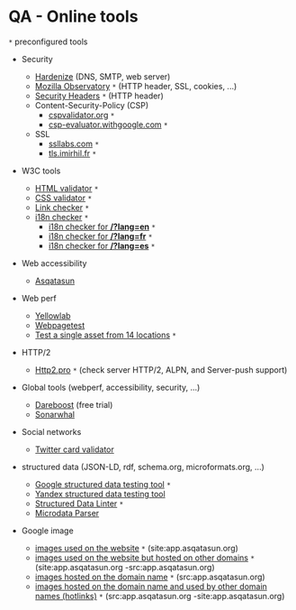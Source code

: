 
# QA - Online tools
`*` preconfigured tools

* Security
    * [Hardenize](https://www.hardenize.com) (DNS, SMTP, web server)
    * [Mozilla Observatory](https://observatory.mozilla.org/analyze.html?host=app.asqatasun.org) `*` (HTTP header, SSL, cookies, ...)
    * [Security Headers](https://securityheaders.io/?q=https://app.asqatasun.org) `*` (HTTP header)
    * Content-Security-Policy (CSP)
        * [cspvalidator.org](https://cspvalidator.org/#url=https://app.asqatasun.org) `*` 
        * [csp-evaluator.withgoogle.com](https://csp-evaluator.withgoogle.com/?csp=https://app.asqatasun.org) `*` 
    * SSL
        * [ssllabs.com](https://www.ssllabs.com/ssltest/analyze?d=app.asqatasun.org) `*` 
        * [tls.imirhil.fr](https://tls.imirhil.fr/https/app.asqatasun.org) `*` 
* W3C tools
    * [HTML validator](https://validator.w3.org/nu/?doc=https://app.asqatasun.org&showsource=yes&showoutline=yes&showimagereport=yes) `*` 
    * [CSS validator](https://jigsaw.w3.org/css-validator/validator?uri=https://app.asqatasun.org&profile=css3) `*` 
    * [Link checker](https://validator.w3.org/checklink?uri=https://app.asqatasun.org&hide_type=all&depth=&check=Check) `*` 
    * [i18n checker](https://validator.w3.org/i18n-checker/check?uri=https://app.asqatasun.org) `*`
        * [i18n checker for **/?lang=en**](https://validator.w3.org/i18n-checker/check?uri=https://app.asqatasun.org/?lang=en) `*`
        * [i18n checker for **/?lang=fr**](https://validator.w3.org/i18n-checker/check?uri=https://app.asqatasun.org/?lang=fr) `*`
        * [i18n checker for **/?lang=es**](https://validator.w3.org/i18n-checker/check?uri=https://app.asqatasun.org/?lang=es) `*`
* Web accessibility
    * [Asqatasun](https://app.asqatasun.org)
* Web perf
    * [Yellowlab](http://yellowlab.tools)
    * [Webpagetest](https://www.webpagetest.org/)
    * [Test a single asset from 14 locations](https://tools.keycdn.com/performance?url=https://app.asqatasun.org) `*`
* HTTP/2
    * [Http2.pro](https://http2.pro/check?url=https://app.asqatasun.org) `*` (check server HTTP/2, ALPN, and Server-push support)
* Global tools (webperf, accessibility, security, ...)
    * [Dareboost](https://www.dareboost.com)  (free trial)
    * [Sonarwhal](https://sonarwhal.com/scanner/)

* Social networks
  * [Twitter card validator](https://cards-dev.twitter.com/validator)
* structured data (JSON-LD, rdf, schema.org, microformats.org, ...)
  * [Google structured data testing tool](https://search.google.com/structured-data/testing-tool#url=https://app.asqatasun.org/)  `*` 
  * [Yandex structured data testing tool](https://webmaster.yandex.com/tools/microtest/)
  * [Structured Data Linter](http://linter.structured-data.org/?url=https://app.asqatasun.org)  `*` 
  * [Microdata Parser](http://tools.seomoves.org/microdata/)
* Google image
  * [images used on the website](https://www.google.fr/search?tbm=isch&q=site:app.asqatasun.org)  `*`  (site:app.asqatasun.org)
  * [images used on the website but hosted on other domains](https://www.google.fr/search?tbm=isch&q=site:app.asqatasun.org+-src:app.asqatasun.org) `*`  (site:app.asqatasun.org -src:app.asqatasun.org)
  * [images hosted on the domain name](https://www.google.fr/search?tbm=isch&q=src:app.asqatasun.org)  `*`    (src:app.asqatasun.org)
  * [images hosted on the domain name and used by other domain names (hotlinks)](https://www.google.fr/search?tbm=isch&q=src:app.asqatasun.org+-site:app.asqatasun.org)  `*`   (src:app.asqatasun.org -site:app.asqatasun.org)


